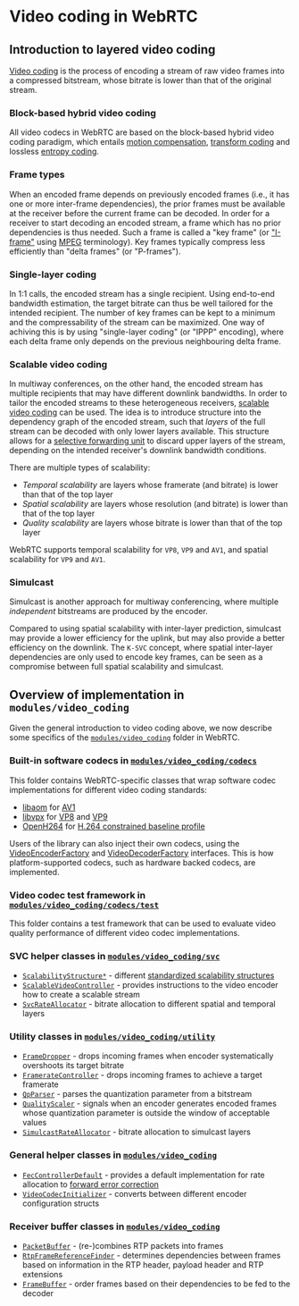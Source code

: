 <?% config.freshness.owner = 'brandtr' %?>
<?% config.freshness.reviewed = '2021-04-15' %?>

# Video coding in WebRTC

## Introduction to layered video coding

[Video coding][video-coding-wiki] is the process of encoding a stream of raw
video frames into a compressed bitstream, whose bitrate is lower than that of
the original stream.

### Block-based hybrid video coding

All video codecs in WebRTC are based on the block-based hybrid video coding
paradigm, which entails [motion compensation][motion-compensation-wiki],
[transform coding][transform-coding-wiki] and lossless
[entropy coding][entropy-coding-wiki].

### Frame types

When an encoded frame depends on previously encoded frames (i.e., it has one or
more inter-frame dependencies), the prior frames must be available at the
receiver before the current frame can be decoded. In order for a receiver to
start decoding an encoded stream, a frame which has no prior dependencies is
thus needed. Such a frame is called a "key frame" (or ["I-frame"][i-frame-wiki] using
[MPEG][mpeg-wiki] terminology). Key frames typically compress less efficiently
than "delta frames" (or "P-frames").

### Single-layer coding

In 1:1 calls, the encoded stream has a single recipient. Using end-to-end
bandwidth estimation, the target bitrate can thus be well tailored for the
intended recipient. The number of key frames can be kept to a minimum and the
compressability of the stream can be maximized. One way of achiving this is by
using "single-layer coding" (or "IPPP" encoding), where each delta frame only
depends on the previous neighbouring delta frame.

### Scalable video coding

In multiway conferences, on the other hand, the encoded stream has multiple
recipients that may have different downlink bandwidths. In order to tailor the
encoded streams to these heterogeneous receivers,
[scalable video coding][svc-wiki] can be used. The idea is to introduce
structure into the dependency graph of the encoded stream, such that _layers_ of
the full stream can be decoded with only lower layers available. This structure
allows for a [selective forwarding unit][sfu-webrtc-glossary] to discard upper
layers of the stream, depending on the intended receiver's downlink bandwidth
conditions.

There are multiple types of scalability:

* _Temporal scalability_ are layers whose framerate (and bitrate) is lower than that of the top layer
* _Spatial scalability_ are layers whose resolution (and bitrate) is lower than that of the top layer
* _Quality scalability_ are layers whose bitrate is lower than that of the top layer

WebRTC supports temporal scalability for `VP8`, `VP9` and `AV1`, and spatial
scalability for `VP9` and `AV1`.

### Simulcast

Simulcast is another approach for multiway conferencing, where multiple
_independent_ bitstreams are produced by the encoder.

Compared to using spatial scalability with inter-layer prediction, simulcast may
provide a lower efficiency for the uplink, but may also provide a better
efficiency on the downlink. The `K-SVC` concept, where spatial inter-layer
dependencies are only used to encode key frames, can be seen as a compromise
between full spatial scalability and simulcast.

## Overview of implementation in `modules/video_coding`

Given the general introduction to video coding above, we now describe some
specifics of the [`modules/video_coding`](https://source.chromium.org/chromium/chromium/src/+/master:third_party/webrtc/modules/video_coding/) folder in WebRTC.

### Built-in software codecs in [`modules/video_coding/codecs`](https://source.chromium.org/chromium/chromium/src/+/master:third_party/webrtc/modules/video_coding/codecs/)

This folder contains WebRTC-specific classes that wrap software codec
implementations for different video coding standards:

* [libaom][libaom-src] for [AV1][av1-spec]
* [libvpx][libvpx-src] for [VP8][vp8-spec] and [VP9][vp9-spec]
* [OpenH264][openh264-src] for [H.264 constrained baseline profile][h264-spec]

Users of the library can also inject their own codecs, using the
[VideoEncoderFactory][video-encoder-factory-interface] and
[VideoDecoderFactory][video-decoder-factory-interface] interfaces. This is how
platform-supported codecs, such as hardware backed codecs, are implemented.

### Video codec test framework in [`modules/video_coding/codecs/test`](https://source.chromium.org/chromium/chromium/src/+/master:third_party/webrtc/modules/video_coding/codecs/test/)

This folder contains a test framework that can be used to evaluate video quality
performance of different video codec implementations.

### SVC helper classes in [`modules/video_coding/svc`](https://source.chromium.org/chromium/chromium/src/+/master:third_party/webrtc/modules/video_coding/svc/)

*   [`ScalabilityStructure*`](https://source.chromium.org/chromium/chromium/src/+/master:third_party/webrtc/modules/video_coding/svc/create_scalability_structure.h?q=CreateScalabilityStructure) - different
    [standardized scalability structures][scalability-structure-spec]
*   [`ScalableVideoController`](https://source.chromium.org/chromium/chromium/src/+/master:third_party/webrtc/modules/video_coding/svc/scalable_video_controller.h?q=ScalableVideoController) - provides instructions to the video encoder how
    to create a scalable stream
*   [`SvcRateAllocator`](https://source.chromium.org/chromium/chromium/src/+/master:third_party/webrtc/modules/video_coding/svc/svc_rate_allocator.h?q=SvcRateAllocator) - bitrate allocation to different spatial and temporal
    layers

### Utility classes in [`modules/video_coding/utility`](https://source.chromium.org/chromium/chromium/src/+/master:third_party/webrtc/modules/video_coding/utility/)

*   [`FrameDropper`](https://source.chromium.org/chromium/chromium/src/+/master:third_party/webrtc/modules/video_coding/utility/frame_dropper.h?q=FrameDropper) - drops incoming frames when encoder systematically
    overshoots its target bitrate
*   [`FramerateController`](https://source.chromium.org/chromium/chromium/src/+/master:third_party/webrtc/modules/video_coding/utility/framerate_controller.h?q=FramerateController) - drops incoming frames to achieve a target framerate
*   [`QpParser`](https://source.chromium.org/chromium/chromium/src/+/master:third_party/webrtc/modules/video_coding/utility/qp_parser.h?q=QpParser) - parses the quantization parameter from a bitstream
*   [`QualityScaler`](https://source.chromium.org/chromium/chromium/src/+/master:third_party/webrtc/modules/video_coding/utility/quality_scaler.h?q=QualityScaler) - signals when an encoder generates encoded frames whose
    quantization parameter is outside the window of acceptable values
*   [`SimulcastRateAllocator`](https://source.chromium.org/chromium/chromium/src/+/master:third_party/webrtc/modules/video_coding/utility/simulcast_rate_allocator.h?q=SimulcastRateAllocator) - bitrate allocation to simulcast layers

### General helper classes in [`modules/video_coding`](https://source.chromium.org/chromium/chromium/src/+/master:third_party/webrtc/modules/video_coding/)

*   [`FecControllerDefault`](https://source.chromium.org/chromium/chromium/src/+/master:third_party/webrtc/modules/video_coding/fec_controller_default.h?q=FecControllerDefault) - provides a default implementation for rate
    allocation to [forward error correction][fec-wiki]
*   [`VideoCodecInitializer`](https://source.chromium.org/chromium/chromium/src/+/master:third_party/webrtc/modules/video_coding/include/video_codec_initializer.h?q=VideoCodecInitializer) - converts between different encoder configuration
    structs

### Receiver buffer classes in [`modules/video_coding`](https://source.chromium.org/chromium/chromium/src/+/master:third_party/webrtc/modules/video_coding/)

*   [`PacketBuffer`](https://source.chromium.org/chromium/chromium/src/+/master:third_party/webrtc/modules/video_coding/packet_buffer.h?q=PacketBuffer) - (re-)combines RTP packets into frames
*   [`RtpFrameReferenceFinder`](https://source.chromium.org/chromium/chromium/src/+/master:third_party/webrtc/modules/video_coding/rtp_frame_reference_finder.h?q=RtpFrameReferenceFinder) - determines dependencies between frames based on information in the RTP header, payload header and RTP extensions
*   [`FrameBuffer`](https://source.chromium.org/chromium/chromium/src/+/master:third_party/webrtc/modules/video_coding/frame_buffer2.h?q=FrameBuffer) - order frames based on their dependencies to be fed to the decoder

[video-coding-wiki]: https://en.wikipedia.org/wiki/Video_coding_format
[motion-compensation-wiki]: https://en.wikipedia.org/wiki/Motion_compensation
[transform-coding-wiki]: https://en.wikipedia.org/wiki/Transform_coding
[motion-vector-wiki]: https://en.wikipedia.org/wiki/Motion_vector
[i-frame-wiki]: https://en.wikipedia.org/wiki/Video_compression_picture_types
[mpeg-wiki]: https://en.wikipedia.org/wiki/Moving_Picture_Experts_Group
[svc-wiki]: https://en.wikipedia.org/wiki/Scalable_Video_Coding
[sfu-webrtc-glossary]: https://webrtcglossary.com/sfu/
[libvpx-src]: https://chromium.googlesource.com/webm/libvpx/
[libaom-src]: https://aomedia.googlesource.com/aom/
[openh264-src]: https://github.com/cisco/openh264
[vp8-spec]: https://tools.ietf.org/html/rfc6386
[vp9-spec]: https://storage.googleapis.com/downloads.webmproject.org/docs/vp9/vp9-bitstream-specification-v0.6-20160331-draft.pdf
[av1-spec]: https://aomediacodec.github.io/av1-spec/
[h264-spec]: https://www.itu.int/rec/T-REC-H.264-201906-I/en
[video-encoder-factory-interface]: https://source.chromium.org/chromium/chromium/src/+/master:third_party/webrtc/api/video_codecs/video_encoder_factory.h;l=27;drc=afadfb24a5e608da6ae102b20b0add53a083dcf3
[video-decoder-factory-interface]: https://source.chromium.org/chromium/chromium/src/+/master:third_party/webrtc/api/video_codecs/video_decoder_factory.h;l=27;drc=49c293f03d8f593aa3aca282577fcb14daa63207
[scalability-structure-spec]: https://w3c.github.io/webrtc-svc/#scalabilitymodes*
[fec-wiki]: https://en.wikipedia.org/wiki/Error_correction_code#Forward_error_correction
[entropy-coding-wiki]: https://en.wikipedia.org/wiki/Entropy_encoding
